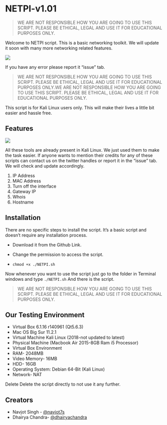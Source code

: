 # NETPI-v1.01

> WE ARE NOT RESPONSIBLE HOW YOU ARE GOING TO USE THIS SCRIPT. PLEASE BE ETHICAL, LEGAL AND USE IT FOR EDUCATIONAL PURPOSES ONLY.

Welcome to NETPI script. This is a basic networking toolkit. We will update it soon with many more networking related features.

![](https://github.com/navjots7/NETPI-v1.01/blob/main/Intro.png)

If you have any error please report it “issue” tab.

> WE ARE NOT RESPONSIBLE HOW YOU ARE GOING TO USE THIS SCRIPT. PLEASE BE ETHICAL, LEGAL AND USE IT FOR EDUCATIONAL PURPOSES ONLY.WE ARE NOT RESPONSIBLE HOW YOU ARE GOING TO USE THIS SCRIPT. PLEASE BE ETHICAL, LEGAL AND USE IT FOR EDUCATIONAL PURPOSES ONLY.

This script is for Kali Linux users only. This will make their lives a little bit easier and hassle free. 

## Features


![](https://github.com/navjots7/NETPI-v1.01/blob/main/Main.png)


All these tools are already present in Kali Linux. We just used them to make the task easier. If anyone wants to mention their credits for any of these scripts can contact us on the twitter handles or report it in the “issue” tab. We will check and update accordingly.
1. IP Address
2. MAC Address
3. Turn off the interface
4. Gateway IP
5. Whois
6. Hostname

## Installation
There are no specific steps to install the script. It’s a basic script and doesn’t require any installation process.

- Download it from the Github Link.
- Change the permission to access the script.

- `chmod +x ./NETPI.sh`

Now whenever you want to use the script just go to the folder in Terminal windows and type
`./NETPI.sh`
And there is the script.

> WE ARE NOT RESPONSIBLE HOW YOU ARE GOING TO USE THIS SCRIPT. PLEASE BE ETHICAL, LEGAL AND USE IT FOR EDUCATIONAL PURPOSES ONLY.

## Our Testing Environment
- Virtual Box 6.1.16 r140961 (Qt5.6.3)
- Mac OS Big Sur 11.2.1
- Virtual Machine Kali Linux (2018-not updated to latest)
- Physical Machine (Macbook Air 2015-8GB Ram i5 Processor)
- Virtual Box Environment
- RAM- 2048MB
- Video Memory- 16MB
- HDD- 16GB
- Operating System: Debian 64-Bit (Kali Linux)
- Network- NAT

Delete
Delete the script directly to not use it any further.

## Creators
- Navjot Singh - [@navjot7s](https://twitter.com/navjot7s "@navjot7s") 
- Dhairya Chandra- [@dhairyachandra](https://twitter.com/dhairyachandra "@dhairyachandra")


